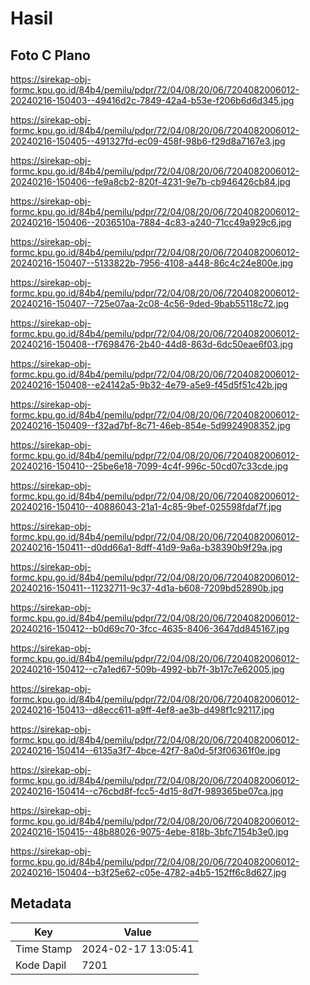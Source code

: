 # Hasil

## Foto C Plano

https://sirekap-obj-formc.kpu.go.id/84b4/pemilu/pdpr/72/04/08/20/06/7204082006012-20240216-150403--49416d2c-7849-42a4-b53e-f206b6d6d345.jpg

https://sirekap-obj-formc.kpu.go.id/84b4/pemilu/pdpr/72/04/08/20/06/7204082006012-20240216-150405--491327fd-ec09-458f-98b6-f29d8a7167e3.jpg

https://sirekap-obj-formc.kpu.go.id/84b4/pemilu/pdpr/72/04/08/20/06/7204082006012-20240216-150406--fe9a8cb2-820f-4231-9e7b-cb946426cb84.jpg

https://sirekap-obj-formc.kpu.go.id/84b4/pemilu/pdpr/72/04/08/20/06/7204082006012-20240216-150406--2036510a-7884-4c83-a240-71cc49a929c6.jpg

https://sirekap-obj-formc.kpu.go.id/84b4/pemilu/pdpr/72/04/08/20/06/7204082006012-20240216-150407--5133822b-7956-4108-a448-86c4c24e800e.jpg

https://sirekap-obj-formc.kpu.go.id/84b4/pemilu/pdpr/72/04/08/20/06/7204082006012-20240216-150407--725e07aa-2c08-4c56-9ded-9bab55118c72.jpg

https://sirekap-obj-formc.kpu.go.id/84b4/pemilu/pdpr/72/04/08/20/06/7204082006012-20240216-150408--f7698476-2b40-44d8-863d-6dc50eae6f03.jpg

https://sirekap-obj-formc.kpu.go.id/84b4/pemilu/pdpr/72/04/08/20/06/7204082006012-20240216-150408--e24142a5-9b32-4e79-a5e9-f45d5f51c42b.jpg

https://sirekap-obj-formc.kpu.go.id/84b4/pemilu/pdpr/72/04/08/20/06/7204082006012-20240216-150409--f32ad7bf-8c71-46eb-854e-5d9924908352.jpg

https://sirekap-obj-formc.kpu.go.id/84b4/pemilu/pdpr/72/04/08/20/06/7204082006012-20240216-150410--25be6e18-7099-4c4f-996c-50cd07c33cde.jpg

https://sirekap-obj-formc.kpu.go.id/84b4/pemilu/pdpr/72/04/08/20/06/7204082006012-20240216-150410--40886043-21a1-4c85-9bef-025598fdaf7f.jpg

https://sirekap-obj-formc.kpu.go.id/84b4/pemilu/pdpr/72/04/08/20/06/7204082006012-20240216-150411--d0dd66a1-8dff-41d9-9a6a-b38390b9f29a.jpg

https://sirekap-obj-formc.kpu.go.id/84b4/pemilu/pdpr/72/04/08/20/06/7204082006012-20240216-150411--11232711-9c37-4d1a-b608-7209bd52890b.jpg

https://sirekap-obj-formc.kpu.go.id/84b4/pemilu/pdpr/72/04/08/20/06/7204082006012-20240216-150412--b0d69c70-3fcc-4635-8406-3647dd845167.jpg

https://sirekap-obj-formc.kpu.go.id/84b4/pemilu/pdpr/72/04/08/20/06/7204082006012-20240216-150412--c7a1ed67-509b-4992-bb7f-3b17c7e62005.jpg

https://sirekap-obj-formc.kpu.go.id/84b4/pemilu/pdpr/72/04/08/20/06/7204082006012-20240216-150413--d8ecc611-a9ff-4ef8-ae3b-d498f1c92117.jpg

https://sirekap-obj-formc.kpu.go.id/84b4/pemilu/pdpr/72/04/08/20/06/7204082006012-20240216-150414--6135a3f7-4bce-42f7-8a0d-5f3f06361f0e.jpg

https://sirekap-obj-formc.kpu.go.id/84b4/pemilu/pdpr/72/04/08/20/06/7204082006012-20240216-150414--c76cbd8f-fcc5-4d15-8d7f-989365be07ca.jpg

https://sirekap-obj-formc.kpu.go.id/84b4/pemilu/pdpr/72/04/08/20/06/7204082006012-20240216-150415--48b88026-9075-4ebe-818b-3bfc7154b3e0.jpg

https://sirekap-obj-formc.kpu.go.id/84b4/pemilu/pdpr/72/04/08/20/06/7204082006012-20240216-150404--b3f25e62-c05e-4782-a4b5-152ff6c8d627.jpg


## Metadata

| Key        | Value               |
| ---------- | ------------------- |
| Time Stamp | 2024-02-17 13:05:41 |
| Kode Dapil | 7201                |




